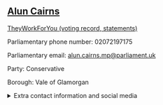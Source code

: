 ## <a href="https://members.parliament.uk/member/4086/contact">Alun Cairns</a>

<a href="https://www.theyworkforyou.com/mp/24740/alun_cairns/vale_of_glamorgan">TheyWorkForYou (voting record, statements)</a> 

Parliamentary phone number: 02072197175 

Parliamentary email: alun.cairns.mp@parliament.uk 

Party: Conservative 

Borough: Vale of Glamorgan 

<details><summary>Extra contact information and social media</summary> 
<li>Website: https://www.aluncairns.com/</li>
<li>Twitter: https://twitter.com/AlunCairns</li>
<li>Constituency office phone number: 01446748657</li>
<li>Constituency office email:</li>
<li>Facebook: https://www.facebook.com/aluncairns</li>
<li>Instagram:</li>
<li>Youtube:</li>
<li>Linkedin:</li>
<li>Government department phone number:</li>
<li>Government department email:</li>
<li>Threads:</li>
<li>Party office phone number:</li>
<li>Party office email:</li>
<li>Tiktok:</li>
</details>